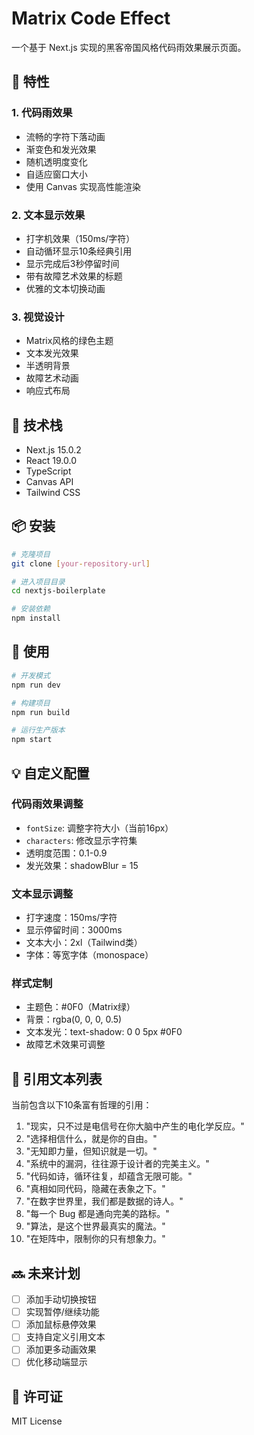 # Matrix Code Effect

一个基于 Next.js 实现的黑客帝国风格代码雨效果展示页面。

## 🌟 特性

### 1. 代码雨效果
- 流畅的字符下落动画
- 渐变色和发光效果
- 随机透明度变化
- 自适应窗口大小
- 使用 Canvas 实现高性能渲染

### 2. 文本显示效果
- 打字机效果（150ms/字符）
- 自动循环显示10条经典引用
- 显示完成后3秒停留时间
- 带有故障艺术效果的标题
- 优雅的文本切换动画

### 3. 视觉设计
- Matrix风格的绿色主题
- 文本发光效果
- 半透明背景
- 故障艺术动画
- 响应式布局

## 🚀 技术栈

- Next.js 15.0.2
- React 19.0.0
- TypeScript
- Canvas API
- Tailwind CSS

## 📦 安装

```bash
# 克隆项目
git clone [your-repository-url]

# 进入项目目录
cd nextjs-boilerplate

# 安装依赖
npm install
```

## 🔧 使用

```bash
# 开发模式
npm run dev

# 构建项目
npm run build

# 运行生产版本
npm start
```

## 💡 自定义配置

### 代码雨效果调整
- `fontSize`: 调整字符大小（当前16px）
- `characters`: 修改显示字符集
- 透明度范围：0.1-0.9
- 发光效果：shadowBlur = 15

### 文本显示调整
- 打字速度：150ms/字符
- 显示停留时间：3000ms
- 文本大小：2xl（Tailwind类）
- 字体：等宽字体（monospace）

### 样式定制
- 主题色：#0F0（Matrix绿）
- 背景：rgba(0, 0, 0, 0.5)
- 文本发光：text-shadow: 0 0 5px #0F0
- 故障艺术效果可调整

## 📝 引用文本列表

当前包含以下10条富有哲理的引用：
1. "现实，只不过是电信号在你大脑中产生的电化学反应。"
2. "选择相信什么，就是你的自由。"
3. "无知即力量，但知识就是一切。"
4. "系统中的漏洞，往往源于设计者的完美主义。"
5. "代码如诗，循环往复，却蕴含无限可能。"
6. "真相如同代码，隐藏在表象之下。"
7. "在数字世界里，我们都是数据的诗人。"
8. "每一个 Bug 都是通向完美的路标。"
9. "算法，是这个世界最真实的魔法。"
10. "在矩阵中，限制你的只有想象力。"

## 🔜 未来计划

- [ ] 添加手动切换按钮
- [ ] 实现暂停/继续功能
- [ ] 添加鼠标悬停效果
- [ ] 支持自定义引用文本
- [ ] 添加更多动画效果
- [ ] 优化移动端显示

## 📄 许可证

MIT License
